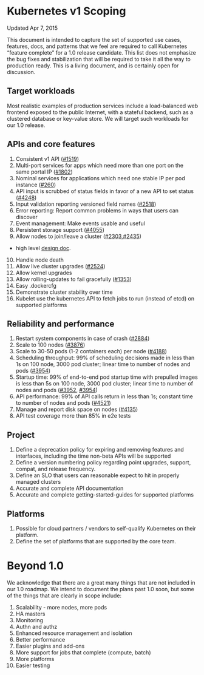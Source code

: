 # Kubernetes v1 Scoping

Updated Apr 7, 2015

This document is intended to capture the set of supported use cases, features,
docs, and patterns that we feel are required to call Kubernetes “feature
complete” for a 1.0 release candidate.  This list does not emphasize the bug
fixes and stabilization that will be required to take it all the way to
production ready.  This is a living document, and is certainly open for
discussion.

## Target workloads

Most realistic examples of production services include a load-balanced web
frontend exposed to the public Internet, with a stateful backend, such as a
clustered database or key-value store. We will target such workloads for our
1.0 release.

## APIs and core features
1. Consistent v1 API ([#1519](https://github.com/GoogleCloudPlatform/kubernetes/issues/1519))
2. Multi-port services for apps which need more than one port on the same portal IP ([#1802](https://github.com/GoogleCloudPlatform/kubernetes/issues/1802))
3. Nominal services for applications which need one stable IP per pod instance ([#260](https://github.com/GoogleCloudPlatform/kubernetes/issues/260))
4. API input is scrubbed of status fields in favor of a new API to set status ([#4248](https://github.com/GoogleCloudPlatform/kubernetes/issues/4248))
5. Input validation reporting versioned field names ([#2518](https://github.com/GoogleCloudPlatform/kubernetes/issues/2518))
6. Error reporting: Report common problems in ways that users can discover
7. Event management: Make events usable and useful
8. Persistent storage support ([#4055](https://github.com/GoogleCloudPlatform/kubernetes/issues/4055))
9. Allow nodes to join/leave a cluster ([#2303](https://github.com/GoogleCloudPlatform/kubernetes/issues/2303),[#2435](https://github.com/GoogleCloudPlatform/kubernetes/issues/2435))
  - high level [design doc](https://github.com/GoogleCloudPlatform/kubernetes/blob/master/docs/design/clustering.md).
10. Handle node death
11. Allow live cluster upgrades ([#2524](https://github.com/GoogleCloudPlatform/kubernetes/issues/2524))
12. Allow kernel upgrades
13. Allow rolling-updates to fail gracefully ([#1353](https://github.com/GoogleCloudPlatform/kubernetes/issues/1353))
14. Easy .dockercfg
15. Demonstrate cluster stability over time
16. Kubelet use the kubernetes API to fetch jobs to run (instead of etcd) on supported platforms

## Reliability and performance

1. Restart system components in case of crash ([#2884](https://github.com/GoogleCloudPlatform/kubernetes/issues/2884))
2. Scale to 100 nodes ([#3876](https://github.com/GoogleCloudPlatform/kubernetes/issues/3876))
3. Scale to 30-50 pods (1-2 containers each) per node ([#4188](https://github.com/GoogleCloudPlatform/kubernetes/issues/4188))
4. Scheduling throughput: 99% of scheduling decisions made in less than 1s on 100 node, 3000 pod cluster; linear time to number of nodes and pods ([#3954](https://github.com/GoogleCloudPlatform/kubernetes/issues/3954))
5. Startup time: 99% of end-to-end pod startup time with prepulled images is less than 5s on 100 node, 3000 pod cluster; linear time to number of nodes and pods ([#3952](https://github.com/GoogleCloudPlatform/kubernetes/issues/3952), [#3954](https://github.com/GoogleCloudPlatform/kubernetes/issues/3954))
6. API performance: 99% of API calls return in less than 1s; constant time to number of nodes and pods ([#4521](https://github.com/GoogleCloudPlatform/kubernetes/issues/4521))
7. Manage and report disk space on nodes ([#4135](https://github.com/GoogleCloudPlatform/kubernetes/issues/4135))
8. API test coverage more than 85% in e2e tests

## Project
1. Define a deprecation policy for expiring and removing features and interfaces, including the time non-beta APIs will be supported
2. Define a version numbering policy regarding point upgrades, support, compat, and release frequency.
3. Define an SLO that users can reasonable expect to hit in properly managed clusters
4. Accurate and complete API documentation
5. Accurate and complete getting-started-guides for supported platforms

## Platforms
1. Possible for cloud partners / vendors to self-qualify Kubernetes on their platform.
2. Define the set of platforms that are supported by the core team.

# Beyond 1.0

We acknowledge that there are a great many things that are not included in our 1.0 roadmap.  We intend to document the plans past 1.0 soon, but some of the things that are clearly in scope include:

1. Scalability - more nodes, more pods
2. HA masters
3. Monitoring
4. Authn and authz
5. Enhanced resource management and isolation
6. Better performance
7. Easier plugins and add-ons
8. More support for jobs that complete (compute, batch)
9. More platforms
10. Easier testing
